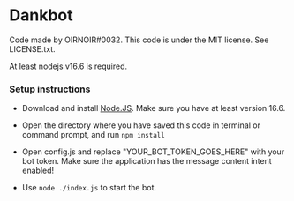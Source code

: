 # Dankbot

 Code made by OIRNOIR#0032.
 This code is under the MIT license. See LICENSE.txt.

 At least nodejs v16.6 is required.

### Setup instructions

- Download and install [Node.JS](https://nodejs.org). Make sure you have at least version 16.6.

- Open the directory where you have saved this code in terminal or command prompt, and run `npm install`

- Open config.js and replace "YOUR_BOT_TOKEN_GOES_HERE" with your bot token. Make sure the application has the message content intent enabled!

- Use `node ./index.js` to start the bot.